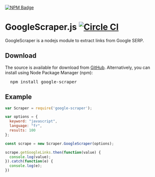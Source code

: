 [![NPM Badge](https://nodei.co/npm/google-scraper.png?downloads=true&downloadRank=true&stars=true)](https://www.npmjs.com/package/google-scraper)

# GoogleScraper.js [![Circle CI](https://circleci.com/gh/jsnomad/Google-Scraper.svg?style=svg)](https://circleci.com/gh/jsnomad/Google-Scraper)

GoogleScraper is a nodejs module to extract links from Google SERP.

## Download
The source is available for download from
[GitHub](https://github.com/code4funFr/Google-Scraper).
Alternatively, you can install using Node Package Manager (npm):
<pre>
  npm install google-scraper
</pre>

## Example

```javascript
var Scraper = require('google-scraper');

var options = {
  keyword: "javascript",
  language: "fr",
  results: 100
};

const scrape = new Scraper.GoogleScraper(options);

scrape.getGoogleLinks.then(function(value) {
  console.log(value);
}).catch(function(e) {
  console.log(e);
})
```

